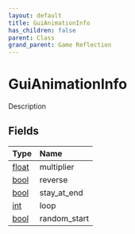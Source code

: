 ```yaml
---
layout: default
title: GuiAnimationInfo
has_children: false
parent: Class
grand_parent: Game Reflection
---
```

# GuiAnimationInfo
Description 

## Fields
| Type | Name |
|:-------------|:--------------|
| [float](/game-reflection/components/float.md) | multiplier |
| [bool](/game-reflection/components/bool.md) | reverse |
| [bool](/game-reflection/components/bool.md) | stay_at_end |
| [int](/game-reflection/enums/int.md) | loop |
| [bool](/game-reflection/components/bool.md) | random_start |
